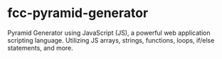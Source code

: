 # fcc-pyramid-generator
Pyramid Generator using JavaScript (JS), a powerful web application scripting language. Utilizing JS arrays, strings, functions, loops, if/else statements, and more.
